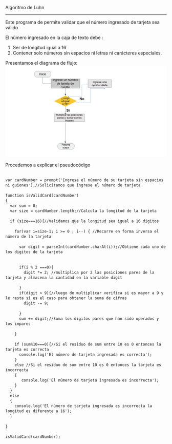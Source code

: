 Algoritmo de Luhn
____________________________
Este programa de permite validar que el número ingresado de tarjeta sea válido

 


 
El número ingresado en la caja de texto  debe :
1. Ser de longitud igual a 16
2. Contener solo números sin espacios ni letras ni carácteres especiales.

Presentamos el diagrama de flujo:
![recursos](assets/docs/diagramaDeFlujo.jpg)


 
Procedemos a explicar el pseudocódigo
```[javascript]

var cardNumber = prompt('Ingrese el número de su tarjeta sin espacios ni guiones');//Solicitamos que ingrese el número de tarjeta

function isValidCard(cardNumber)
{
  var sum = 0;
  var size = cardNumber.length;//Calcula la longitud de la tarjeta
  
  if (size===16){//Validamos que la longitud sea igual a 16 digitos 
    
    for(var i=size-1; i >= 0 ; i--) { //Recorre en forma inversa el número de la tarjeta
      
      var digit = parseInt(cardNumber.charAt(i));//Obtiene cada uno de los digitos de la tarjeta
      
      
      if(i % 2 ===0){
        digit *= 2; //multiplica por 2 las posiciones pares de la tarjeta y almacena la cantidad en la variable digit 
        
      }
      if(digit > 9){//luego de multiplicar verifica si es mayor a 9 y le resta si es el caso para obtener la suma de cifras
        digit -= 9;
        
      }
      sum += digit;//Suma los digitos pares que han sido operados y los impares
      
    }
     
    if (sum%10===0){//Si el residuo de sum entre 10 es 0 entonces la tarjeta es correcta
      console.log('El número de tarjeta ingresada es correcta'); 
    }
    else //Si el residuo de sum entre 10 es 0 entonces la tarjeta es incorrecta
    {
       console.log('El número de tarjeta ingresada es incorrecta');
    }
  }
  else
  {
    console.log('El número de tarjeta ingresada es incorrecta la longitud es diferente a 16');
  }
  
}

isValidCard(cardNumber);
